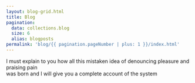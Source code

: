 ```yaml
---
layout: blog-grid.html
title: Blog
pagination:
  data: collections.blog
  size: 6
  alias: blogposts
permalink: 'blog/{{ pagination.pageNumber | plus: 1 }}/index.html'
---
```

I must explain to you how all this mistaken idea of denouncing pleasure and praising pain <br>was born and I will give you a complete account of the system